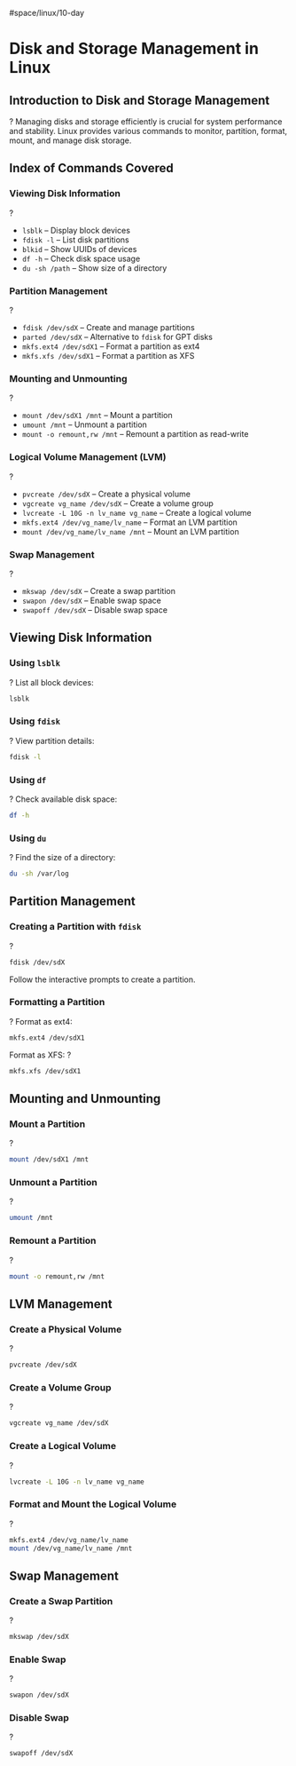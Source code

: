 


#space/linux/10-day

# Disk and Storage Management in Linux




## Introduction to Disk and Storage Management
?
Managing disks and storage efficiently is crucial for system performance and stability. Linux provides various commands to monitor, partition, format, mount, and manage disk storage.
<!--SR:!2025-05-02,1,230-->

## Index of Commands Covered




### Viewing Disk Information
?
- `lsblk` – Display block devices
- `fdisk -l` – List disk partitions
- `blkid` – Show UUIDs of devices
- `df -h` – Check disk space usage
- `du -sh /path` – Show size of a directory
<!--SR:!2025-05-02,1,230-->

### Partition Management
?
- `fdisk /dev/sdX` – Create and manage partitions
- `parted /dev/sdX` – Alternative to `fdisk` for GPT disks
- `mkfs.ext4 /dev/sdX1` – Format a partition as ext4
- `mkfs.xfs /dev/sdX1` – Format a partition as XFS
<!--SR:!2025-05-02,1,230-->


### Mounting and Unmounting
?
- `mount /dev/sdX1 /mnt` – Mount a partition
- `umount /mnt` – Unmount a partition
- `mount -o remount,rw /mnt` – Remount a partition as read-write
<!--SR:!2025-05-02,1,230-->

### Logical Volume Management (LVM)
?
- `pvcreate /dev/sdX` – Create a physical volume
- `vgcreate vg_name /dev/sdX` – Create a volume group
- `lvcreate -L 10G -n lv_name vg_name` – Create a logical volume
- `mkfs.ext4 /dev/vg_name/lv_name` – Format an LVM partition
- `mount /dev/vg_name/lv_name /mnt` – Mount an LVM partition
<!--SR:!2025-05-02,1,230-->

### Swap Management
?
- `mkswap /dev/sdX` – Create a swap partition
- `swapon /dev/sdX` – Enable swap space
- `swapoff /dev/sdX` – Disable swap space
<!--SR:!2025-05-02,1,230-->

## Viewing Disk Information


### Using `lsblk`
?
List all block devices:
```bash
lsblk
```
<!--SR:!2025-05-02,1,230-->



### Using `fdisk`
?
View partition details:
```bash
fdisk -l
```
<!--SR:!2025-05-02,1,230-->




### Using `df`
?
Check available disk space:
```bash
df -h
```
<!--SR:!2025-05-02,1,230-->


### Using `du`
?
Find the size of a directory:
```bash
du -sh /var/log
```
<!--SR:!2025-05-02,1,230-->

## Partition Management


### Creating a Partition with `fdisk`
?
```bash
fdisk /dev/sdX
```
Follow the interactive prompts to create a partition.
<!--SR:!2025-05-02,1,230-->

### Formatting a Partition
?
Format as ext4:
```bash
mkfs.ext4 /dev/sdX1
```
<!--SR:!2025-05-02,1,230-->

Format as XFS:
?
```bash
mkfs.xfs /dev/sdX1
```
<!--SR:!2025-05-02,1,230-->

## Mounting and Unmounting


### Mount a Partition
?
```bash
mount /dev/sdX1 /mnt
```
<!--SR:!2025-05-02,1,230-->




### Unmount a Partition
?
```bash
umount /mnt
```
<!--SR:!2025-05-02,1,230-->



### Remount a Partition
?
```bash
mount -o remount,rw /mnt
```
<!--SR:!2025-05-02,1,230-->



## LVM Management


### Create a Physical Volume
?
```bash
pvcreate /dev/sdX
```
<!--SR:!2025-05-02,1,230-->



### Create a Volume Group
?
```bash
vgcreate vg_name /dev/sdX
```
<!--SR:!2025-05-02,1,230-->


### Create a Logical Volume
?
```bash
lvcreate -L 10G -n lv_name vg_name
```
<!--SR:!2025-05-02,1,230-->


### Format and Mount the Logical Volume
?
```bash
mkfs.ext4 /dev/vg_name/lv_name
mount /dev/vg_name/lv_name /mnt
```
<!--SR:!2025-05-02,1,230-->

## Swap Management



### Create a Swap Partition
?
```bash
mkswap /dev/sdX
```
<!--SR:!2025-05-02,1,230-->




### Enable Swap
?
```bash
swapon /dev/sdX
```
<!--SR:!2025-05-02,1,230-->


### Disable Swap
?
```bash
swapoff /dev/sdX
```
<!--SR:!2025-05-02,1,230-->